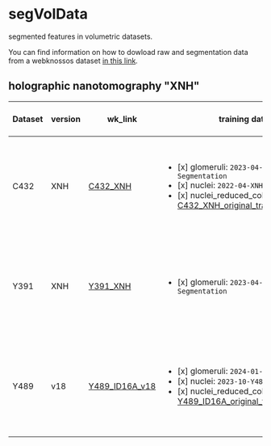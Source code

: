 # segVolData
segmented features in volumetric datasets.

You can find information on how to dowload raw and segmentation data from a webknossos dataset [in this link](https://docs.webknossos.org/webknossos-py/). 





## holographic nanotomography "XNH"

| Dataset | version | wk_link | training data | data layers in the wk scene | comments |
| --- | --- | --- | --- | --- | --- |
| C432 | XNH | [C432_XNH](https://webknossos.crick.ac.uk/links/sS0SgZKAmlTrI5aF) | <ul><li>[x] glomeruli: `2023-04-Glomeruli-Segmentation`</li><li>[x] nuclei: `2022-04-XNH-Nuclei`</li><li>[x] nuclei_reduced_color_layer: [C432_XNH_original_training_data_v1](https://webknossos.crick.ac.uk/annotations/665f23ca010000b8107bfd50)</li></ul> | <ul><li>[x] XNH</li><li>[x] tissue mask</li><li>[x] glomeruli</li><li>[x] nuclei</li></ul> | -- |
| Y391 | XNH | [Y391_XNH](https://webknossos.crick.ac.uk/links/Ytlbsi-HWYkuR4KE) | <ul><li>[x] glomeruli: `2023-04-Glomeruli-Segmentation`</li></ul> | <ul><li>[x] XNH</li><li>[x] tissue mask</li><li>[x] glomeruli</li><li>[x] nuclei</li></ul> | -- |
| Y489 | v18 | [Y489_ID16A_v18](https://webknossos.crick.ac.uk/links/1tU0GrH1vEKhDKNw) | <ul><li>[x] glomeruli: `2024-01-Glomeruli-Y489`</li><li>[x] nuclei: `2023-10-Y489-Nuclei`</li><li>[x] nuclei_reduced_color_layer: [Y489_ID16A_original_training_data_v1](https://webknossos.crick.ac.uk/annotations/666179be010000a0607bfda0)</li></ul> | <ul><li>[x] XNH</li><li>[x] tissue mask</li><li>[x] glomeruli</li><li>[x] nuclei</li></ul> | -- |

